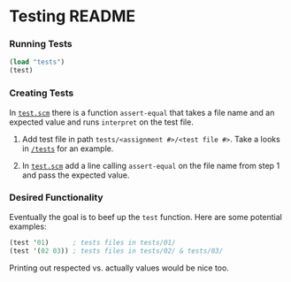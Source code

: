 # Testing README

### Running Tests
```scheme    
(load "tests")
(test)
```

### Creating Tests
In [```test.scm```](/Jupiter/test.scm) there is a function ```assert-equal``` that takes a file name and an
expected value and runs ```interpret``` on the test file.

1. Add test file in path ```tests/<assignment #>/<test file #>```. Take a looks in [```/tests```](/Jupiter/tests) for an example.

2. In [```test.scm```](/Jupiter/test.scm) add a line calling ```assert-equal``` on the file name from step 1 and pass the expected value.


### Desired Functionality
Eventually the goal is to beef up the ```test``` function. Here are some potential examples:
```scheme
(test '01)      ; tests files in tests/01/
(test '(02 03)) ; tests files in tests/02/ & tests/03/
```
Printing out respected vs. actually values would be nice too.
